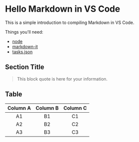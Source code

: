 # Hello Markdown in VS Code

This is a simple introduction to compiling Markdown in VS Code.

Things you'll need:

* [node](https://nodejs.org)
* [markdown-it](https://www.npmjs.com/package/markdown-it)
* [tasks.json](/docs/editor/tasks)

## Section Title

> This block quote is here for your information.

## Table

Column A | Column B | Column C
:---------:|:----------:|:---------:
 A1 | B1 | C1
 A2 | B2 | C2
 A3 | B3 | C3